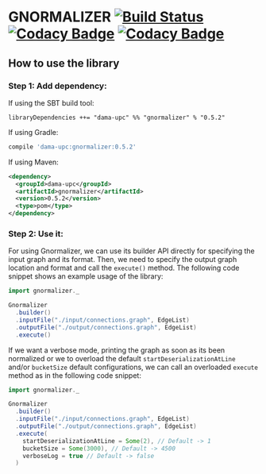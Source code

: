 # GNORMALIZER [![Build Status](https://travis-ci.org/DAMA-UPC/gnormalizer.svg?branch=master)](https://travis-ci.org/DAMA-UPC/gnormalizer) [![Codacy Badge](https://api.codacy.com/project/badge/Grade/dab05d9551dc46c0a33a68ae94fa7765)](https://www.codacy.com/app/DAMA-UPC/gnormalizer?utm_source=github.com&amp;utm_medium=referral&amp;utm_content=DAMA-UPC/gnormalizer&amp;utm_campaign=Badge_Grade) [![Codacy Badge](https://api.codacy.com/project/badge/Coverage/dab05d9551dc46c0a33a68ae94fa7765)](https://www.codacy.com/app/DAMA-UPC/gnormalizer?utm_source=github.com&amp;utm_medium=referral&amp;utm_content=DAMA-UPC/gnormalizer&amp;utm_campaign=Badge_Coverage)

## How to use the library

### Step 1: Add dependency:

If using the SBT build tool:

```sbtshell
libraryDependencies ++= "dama-upc" %% "gnormalizer" % "0.5.2"
```

If using Gradle:

```gradle
compile 'dama-upc:gnormalizer:0.5.2'
```

If using Maven:

```xml
<dependency>
  <groupId>dama-upc</groupId>
  <artifactId>gnormalizer</artifactId>
  <version>0.5.2</version>
  <type>pom</type>
</dependency>
```

### Step 2: Use it:

For using Gnormalizer, we can use its builder API directly for specifying the
input graph and its format. Then, we need to specify the output graph location
and format and call the `execute()` method. The following code snippet shows an
example usage of the library:

```scala
import gnormalizer._

Gnormalizer
  .builder()
  .inputFile("./input/connections.graph", EdgeList)
  .outputFile("./output/connections.graph", EdgeList)
  .execute()
```

If we want a verbose mode, printing the graph as soon as its been normalized
or we to overload the default `startDeserializationAtLine` and/or `bucketSize`
default configurations, we can call an overloaded `execute`
method as in the following code snippet:

```scala
import gnormalizer._

Gnormalizer
  .builder()
  .inputFile("./input/connections.graph", EdgeList)
  .outputFile("./output/connections.graph", EdgeList)
  .execute(
    startDeserializationAtLine = Some(2), // Default -> 1
    bucketSize = Some(3000), // Default -> 4500
    verboseLog = true // Default -> false
  )
```
